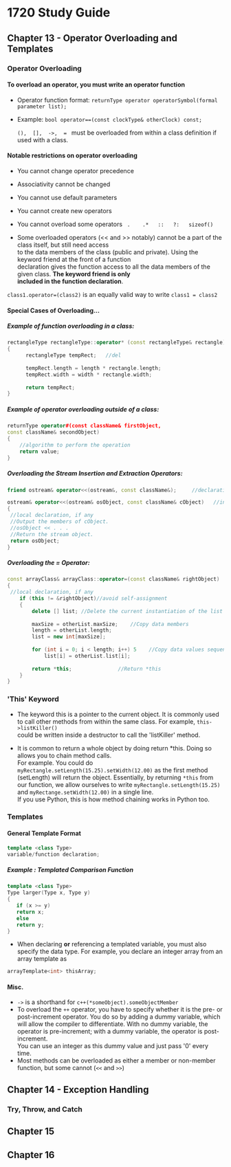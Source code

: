 # 1720 Study Guide
## Chapter 13 - Operator Overloading and Templates

### Operator Overloading
		
 #### To overload an operator, you must write an operator function <br />
- Operator function format: ```returnType operator operatorSymbol(formal parameter list);``` <br />
- Example:                  ```bool operator==(const clockType& otherClock) const;``` <br />
	
	```(),  [],  ->,  = ``` must be overloaded from within a class definition if used with a class.
			
#### Notable restrictions on operator overloading <br />
- You cannot change operator precedence <br />
- Associativity cannot be changed  <br />
- You cannot use default parameters <br />
- You cannot create new operators <br />
- You cannot overload some operators ``` .    .*   ::   ?:   sizeof()``` <br />
		
- Some overloaded operators (<< and >> notably) cannot be a part of the class itself, but still need access <br /> 
  to the data members of the class (public and private). Using the keyword friend at the front of a function  <br />
  declaration gives the function access to all the data members of the given class. **The keyword friend is only   <br />
  included in the function declaration**.  <br />
	
```class1.operator=(class2)``` is an equally valid way to write ```class1 = class2``` <br />
	
#### Special Cases of Overloading...
##### Example of function overloading in a class: <br />
``` c++
rectangleType rectangleType::operator* (const rectangleType& rectangle) const 
{ 
      rectangleType tempRect;   //del
      
      tempRect.length = length * rectangle.length; 
      tempRect.width = width * rectangle.width; 
      
      return tempRect; 
}
```

##### Example of operator overloading outside of a class: <br />
```c++
returnType operator#(const className& firstObject,
const className& secondObject)
{
 	//algorithm to perform the operation
 	return value;
}
```

##### Overloading the Stream Insertion and Extraction Operators:
```c++
friend ostream& operator<<(ostream&, const className&);		//declaration

ostream& operator<<(ostream& osObject, const className& cObject)   //instantiation
{
 //local declaration, if any
 //Output the members of cObject.
 //osObject << . . .
 //Return the stream object.
 return osObject;
}
```

##### Overloading the = Operator:
```c++
const arrayClass& arrayClass::operator=(const className& rightObject)
{
 //local declaration, if any
 	if (this != &rightObject)//avoid self-assignment
 	{
 		delete [] list; //Delete the current instantiation of the list
		
 		maxSize = otherList.maxSize;    //Copy data members
 		length = otherList.length; 
 		list = new int[maxSize]; 
		
 		for (int i = 0; i < length; i++) 5    //Copy data values sequentially
 			list[i] = otherList.list[i]; 
 		
		return *this;				//Return *this
 	}
}
```

### 'This' Keyword 
- The keyword this is a pointer to the current object. It is commonly used to call other methods from within the same class. For example, ```this->listKiller()```  <br />
  could be  written inside a destructor to call the 'listKiller' method. <br />

- It is common to return a whole object by doing return \*this. Doing so allows you to chain method calls. <br />
  For example. You could do ```myRectangle.setLength(15.25).setWidth(12.00)``` as the first method (setLength) will return the object. Essentially, by returning 
  ```*this``` from our function, we allow ourselves to write  ```myRectangle.setLength(15.25)``` and ```myRectange.setWidth(12.00)``` in a single line. <br />
  If you use Python, this is how method chaining works in Python too. <br />
	
### Templates

#### General Template Format
```c++
template <class Type>
variable/function declaration;
```

##### Example : Templated Comparison Function
```c++
template <class Type>    
Type larger(Type x, Type y)
{
   if (x >= y)
   return x;
   else
   return y;
}
```

- When declaring **or** referencing a templated variable, you must also specify the data type. For example, you declare an integer array from an array template as <br />
```c++
arrayTemplate<int> thisArray;
```


	

#### Misc.
- ```->```  is a shorthand for ```c++(*someObject).someObjectMember``` <br />
- To overload the ```++``` operator, you have to specify whether it is the pre- or post-increment operator. You do so by adding a dummy variable, which <br />
  will allow the compiler to differentiate. With no dummy variable, the operator is pre-increment; with a dummy variable, the operator is post-increment. <br />
  You can use an integer as this dummy value and just pass '0' every time. <br />
- Most methods can be overloaded as either a member or non-member function, but some cannot (```<<``` and ```>>```) <br />

## Chapter 14 - Exception Handling

### <cassert>

### Try, Throw, and Catch

## Chapter 15


## Chapter 16

